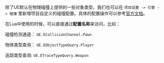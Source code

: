 
除了UE默认在物理碰撞上提供的一些对象类型，我们也可以在 `项目设置 -> 引擎 -> 碰撞` 里新增项目自定义的碰撞配置。具体的配置操作可以参考[官方文档](https://docs.unrealengine.com/4.27/zh-CN/InteractiveExperiences/Physics/Collision/HowTo/AddCustomCollisionType/)。

在Lua中使用的时候，可以直接通过**配置名称**来访问，比如：

碰撞检测通道：
`UE.ECollisionChannel.Pawn`

物体类型查询：
`UE.EObjectTypeQuery.Player`

追踪类型查询:
`UE.ETraceTypeQuery.Weapon`
